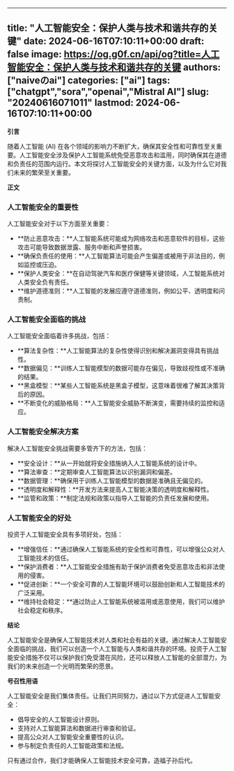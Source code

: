 
---
title: "人工智能安全：保护人类与技术和谐共存的关键"
date: 2024-06-16T07:10:11+00:00
draft: false
image: https://og.g0f.cn/api/og?title=人工智能安全：保护人类与技术和谐共存的关键
authors: ["naiveのai"]
categories: ["ai"]
tags: ["chatgpt","sora","openai","Mistral AI"]
slug: "20240616071011"
lastmod: 2024-06-16T07:10:11+00:00
---
**引言**

随着人工智能 (AI) 在各个领域的影响力不断扩大，确保其安全性和可靠性至关重要。人工智能安全涉及保护人工智能系统免受恶意攻击和滥用，同时确保其在道德和负责任的范围内运行。本文将探讨人工智能安全的关键方面，以及为什么它对我们未来的繁荣至关重要。

**正文**

### 人工智能安全的重要性

人工智能安全对于以下方面至关重要：

- **防止恶意攻击：**人工智能系统可能成为网络攻击和恶意软件的目标，这些攻击可能导致数据泄露、服务中断和声誉损害。
- **确保负责任的使用：**人工智能算法可能会产生偏差或被用于非法目的，例如监控或压迫。
- **保护人类安全：**在自动驾驶汽车和医疗保健等关键领域，人工智能系统对人类安全负有责任。
- **维护道德准则：**人工智能的发展应遵守道德准则，例如公平、透明度和问责制。

### 人工智能安全面临的挑战

人工智能安全面临着许多挑战，包括：

- **算法复杂性：**人工智能算法的复杂性使得识别和解决漏洞变得具有挑战性。
- **数据偏见：**训练人工智能模型的数据可能存在偏见，导致歧视性或不准确的结果。
- **黑盒模型：**某些人工智能系统是黑盒子模型，这意味着很难了解其决策背后的原因。
- **不断变化的威胁格局：**人工智能安全威胁不断演变，需要持续的监控和适应。

### 人工智能安全解决方案

解决人工智能安全挑战需要多管齐下的方法，包括：

- **安全设计：**从一开始就将安全措施纳入人工智能系统的设计中。
- **算法审查：**定期审查人工智能算法以识别漏洞和偏差。
- **数据管理：**确保用于训练人工智能模型的数据是准确且无偏见的。
- **透明度和解释性：**开发方法来提高人工智能决策的透明度和解释性。
- **监管和政策：**制定法规和政策以指导人工智能的负责任发展和使用。

### 人工智能安全的好处

投资于人工智能安全具有多项好处，包括：

- **增强信任：**通过确保人工智能系统的安全性和可靠性，可以增强公众对人工智能技术的信任。
- **保护消费者：**人工智能安全措施有助于保护消费者免受恶意攻击和非法使用的侵害。
- **促进创新：**一个安全可靠的人工智能环境可以鼓励创新和人工智能技术的广泛采用。
- **维持社会稳定：**通过防止人工智能系统被滥用或恶意使用，我们可以维护社会稳定和秩序。

**结论**

人工智能安全是确保人工智能技术对人类和社会有益的关键。通过解决人工智能安全面临的挑战，我们可以创造一个人工智能与人类和谐共存的环境。投资于人工智能安全措施不仅可以保护我们免受潜在风险，还可以释放人工智能的全部潜力，为我们的未来创造一个光明而繁荣的愿景。

**号召性用语**

人工智能安全是我们集体责任。让我们共同努力，通过以下方式促进人工智能安全：

- 倡导安全的人工智能设计原则。
- 支持对人工智能算法和数据进行审查和验证。
- 提高公众对人工智能安全重要性的认识。
- 参与制定负责任的人工智能政策和法规。

只有通过合作，我们才能确保人工智能技术安全可靠，造福子孙后代。